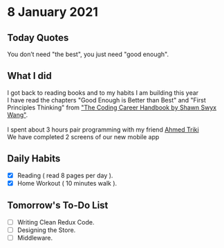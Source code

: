 # 8 January 2021

## Today Quotes

You don’t need "the best", you just need "good enough".

## What I did

I got back to reading books and to my habits I am building this year </br>
I have read the chapters "Good Enough is Better than Best" and "First Principles Thinking" from ["The Coding Career Handbook by Shawn Swyx Wang"](https://www.learninpublic.org/). </br></br>
I spent about 3 hours pair programming with my friend [Ahmed Triki](https://github.com/AhmedTriki-IT) </br>
We have completed 2 screens of our new mobile app </br>

## Daily Habits

- [x] Reading ( read 8 pages per day ).
- [x] Home Workout ( 10 minutes walk ).

## Tomorrow's To-Do List

- [ ] Writing Clean Redux Code.
- [ ] Designing the Store.
- [ ] Middleware.
